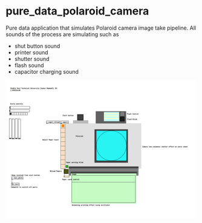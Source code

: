 # pure_data_polaroid_camera
Pure data application that simulates Polaroid camera image take pipeline. All sounds of the process are simulating such as<br />
- shut button sound<br />
- printer sound<br />
- shutter sound<br />
- flash sound <br />
- capacitor charging sound<br />

![](screen_simulator.png)
